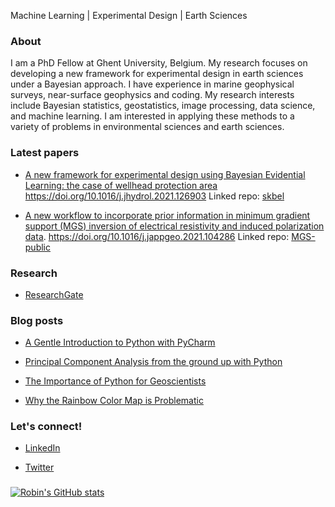 Machine Learning | Experimental Design | Earth Sciences

### About

I am a PhD Fellow at Ghent University, Belgium. My research focuses on developing a new framework for experimental design in earth sciences under a Bayesian approach. I have experience in marine geophysical surveys, near-surface geophysics and coding. My research interests include Bayesian statistics, geostatistics, image processing, data science, and machine learning. I am interested in applying these methods to a variety of problems in environmental sciences and earth sciences.

### Latest papers

* [A new framework for experimental design using Bayesian Evidential Learning: the case of wellhead protection area](https://www.sciencedirect.com/science/article/pii/S0022169421009537)
https://doi.org/10.1016/j.jhydrol.2021.126903
Linked repo: [skbel](https://github.com/robinthibaut/skbel)

* [A new workflow to incorporate prior information in minimum gradient support (MGS) inversion of electrical resistivity and induced polarization data](https://www.sciencedirect.com/science/article/pii/S0926985121000331#f0005).
https://doi.org/10.1016/j.jappgeo.2021.104286 Linked repo: [MGS-public](https://github.com/robinthibaut/MGS-public)

### Research
* [ResearchGate](https://www.researchgate.net/profile/Robin_Thibaut)

### Blog posts

* [A Gentle Introduction to Python with PyCharm](https://medium.com/@robin.thibaut/a-gentle-introduction-to-python-with-pycharm-367f6b73364a)

* [Principal Component Analysis from the ground up with Python](https://towardsdatascience.com/principal-component-analysis-from-the-ground-up-with-python-754399f88923)

* [The Importance of Python for Geoscientists](https://medium.com/@robin.thibaut/the-importance-of-python-for-geoscientists-28b68620ad45)

* [Why the Rainbow Color Map is Problematic](https://medium.com/@robin.thibaut/why-the-rainbow-color-map-is-problematic-23293d0937d5)

### Let's connect!
* [LinkedIn](https://www.linkedin.com/in/robin-thibaut/)

* [Twitter](https://twitter.com/RobinThibaut)

### 
[![Robin's GitHub stats](https://github-readme-stats.vercel.app/api?username=robinthibaut&show_icons=true&theme=radical&hide_rank=true)](https://github.com/anuraghazra/github-readme-stats)
<!--
**robinthibaut/robinthibaut** is a ✨ _special_ ✨ repository because its `README.md` (this file) appears on your GitHub profile.

Here are some ideas to get you started:

- 🔭 I’m currently working on ...
- 🌱 I’m currently learning ...
- 👯 I’m looking to collaborate on ...
- 🤔 I’m looking for help with ...
- 💬 Ask me about ...
- 📫 How to reach me: ...
- 😄 Pronouns: ...
- ⚡ Fun fact: ...
-->
